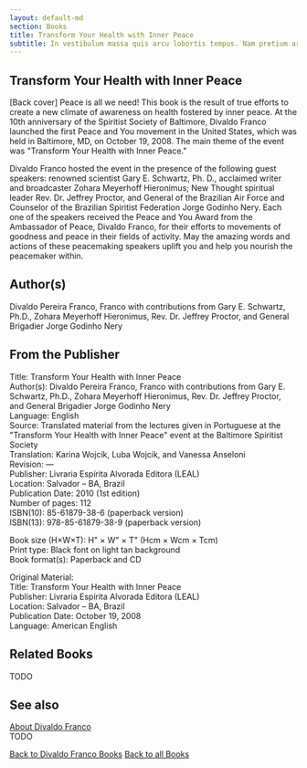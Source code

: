 ```yaml
---
layout: default-md
section: Books
title: Transform Your Health with Inner Peace
subtitle: In vestibulum massa quis arcu lobortis tempus. Nam pretium arcu in odio vulputate luctus.
---
```


## Transform Your Health with Inner Peace

[Back cover] Peace is all we need! This book is the result of true efforts to create a new climate of awareness on health fostered by inner peace. At the 10th anniversary of the Spiritist Society of Baltimore, Divaldo Franco launched the first Peace and You movement in the United States, which was held in Baltimore, MD, on October 19, 2008. The main theme of the event was "Transform Your Health with Inner Peace."

Divaldo Franco hosted the event in the presence of the following guest speakers: renowned scientist Gary E. Schwartz, Ph. D., acclaimed writer and broadcaster Zohara Meyerhoff Hieronimus; New Thought spiritual leader Rev. Dr. Jeffrey Proctor, and General of the Brazilian Air Force and Counselor of the Brazilian Spiritist Federation Jorge Godinho Nery. Each one of the speakers received the Peace and You Award from the Ambassador of Peace, Divaldo Franco, for their efforts to movements of goodness and peace in their fields of activity. May the amazing words and actions of these peacemaking speakers uplift you and help you nourish the peacemaker within.

## Author(s)
Divaldo Pereira Franco, Franco with contributions from Gary E. Schwartz, Ph.D., Zohara Meyerhoff Hieronimus, Rev. Dr. Jeffrey Proctor, and General Brigadier Jorge Godinho Nery

## From the Publisher
Title: 	Transform Your Health with Inner Peace  
Author(s): 	Divaldo Pereira Franco, Franco with contributions from Gary E. Schwartz,   Ph.D., Zohara Meyerhoff Hieronimus, Rev. Dr. Jeffrey Proctor, and General Brigadier   Jorge Godinho Nery  
Language: 	English  
Source: 	Translated material from the lectures given in Portuguese at the "Transform   Your Health with Inner Peace" event at the Baltimore Spiritist Society  
Translation: 	Karina Wojcik, Luba Wojcik, and Vanessa Anseloni  
Revision: 	—  
Publisher: 	Livraria Espírita Alvorada Editora (LEAL)  
Location: 	Salvador – BA, Brazil  
Publication Date: 	2010 (1st edition)  
Number of pages: 	112  
ISBN(10): 	85-61879-38-6 (paperback version)  
ISBN(13): 	978-85-61879-38-9 (paperback version)  
	  
	  
Book size (H×W×T): 	H" × W" × T" (Hcm × Wcm × Tcm)  
Print type: 	Black font on light tan background  
Book format(s): 	Paperback and CD  
  
   
Original Material:  
Title: 	Transform Your Health with Inner Peace  
Publisher: 	Livraria Espírita Alvorada Editora (LEAL)  
Location: 	Salvador – BA, Brazil  
Publication Date: 	October 19, 2008  
Language: 	American English  


## Related Books
TODO

## See also
[About Divaldo Franco](/profile/divaldo-franco)  
TODO


<a href="/books/divaldo-franco" class="button">Back to Divaldo Franco Books</a>
<a href="/books" class="button">Back to all Books</a>

